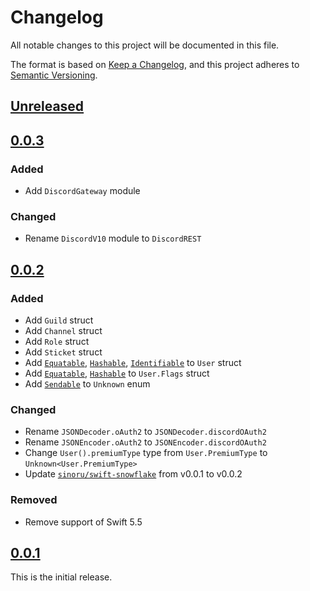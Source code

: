 # Changelog
All notable changes to this project will be documented in this file.

The format is based on [Keep a Changelog](https://keepachangelog.com/en/1.0.0/),
and this project adheres to [Semantic Versioning](https://semver.org/spec/v2.0.0.html).

## [Unreleased]

## [0.0.3]
### Added
- Add `DiscordGateway` module

### Changed
- Rename `DiscordV10` module to `DiscordREST`

## [0.0.2]
### Added
- Add `Guild` struct
- Add `Channel` struct
- Add `Role` struct
- Add `Sticket` struct
- Add [`Equatable`](https://developer.apple.com/documentation/swift/equatable), [`Hashable`](https://developer.apple.com/documentation/swift/hashable), [`Identifiable`](https://developer.apple.com/documentation/swift/identifiable) to `User` struct
- Add [`Equatable`](https://developer.apple.com/documentation/swift/equatable), [`Hashable`](https://developer.apple.com/documentation/swift/hashable) to `User.Flags` struct
- Add [`Sendable`](https://developer.apple.com/documentation/swift/sendable) to `Unknown` enum

### Changed
- Rename `JSONDecoder.oAuth2` to `JSONDecoder.discordOAuth2`
- Rename `JSONEncoder.oAuth2` to `JSONEncoder.discordOAuth2`
- Change `User().premiumType` type from `User.PremiumType` to `Unknown<User.PremiumType>`
- Update [`sinoru/swift-snowflake`](https://github.com/sinoru/swift-snowflake/compare/v0.0.1...v0.0.2) from v0.0.1 to v0.0.2

### Removed
- Remove support of Swift 5.5

## [0.0.1]
This is the initial release.

[Unreleased]: https://github.com/swift-discord/swift-discord/compare/v0.0.3...HEAD
[0.0.3]: https://github.com/swift-discord/swift-discord/compare/v0.0.2...v0.0.3
[0.0.2]: https://github.com/swift-discord/swift-discord/compare/v0.0.1...v0.0.2
[0.0.1]: https://github.com/swift-discord/swift-discord/releases/tag/v0.0.1
